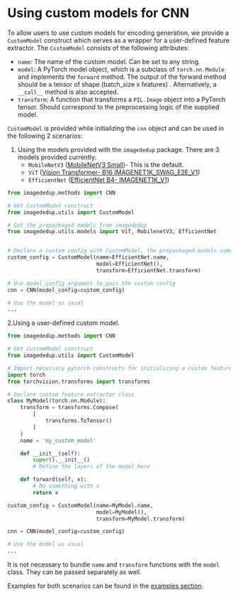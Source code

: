 # Using custom models for CNN

To allow users to use custom models for encoding generation, we provide a `CustomModel` construct which serves as a wrapper for a user-defined feature extractor. The `CustomModel` consists of the following attributes:

- `name`: The name of the custom model. Can be set to any string.
- `model`: A PyTorch model object, which is a subclass of `torch.nn.Module` and implements the `forward` method. The output of the forward method should be a tensor of shape (batch_size x features) . Alternatively, a `__call__` method is also accepted.
- `transform`: A function that transforms a `PIL.Image` object into a PyTorch tensor. Should correspond to the preprocessing logic of the supplied model.


`CustomModel` is provided while initializing the `cnn` object and can be used in the following 2 scenarios:

1. Using the models provided with the `imagededup` package.
There are 3 models provided currently:
    - `MobileNetV3` ([MobileNetV3 Small](https://pytorch.org/vision/main/models/generated/torchvision.models.mobilenet_v3_small.html#torchvision.models.mobilenet_v3_small))- This is the default.
    - `ViT` ([Vision Transformer- B16 IMAGENET1K_SWAG_E2E_V1](https://pytorch.org/vision/main/models/generated/torchvision.models.vit_b_16.html?highlight=vit_b_16#torchvision.models.vit_b_16))    
    - `EfficientNet` ([EfficientNet B4- IMAGENET1K_V1](https://pytorch.org/vision/main/models/generated/torchvision.models.efficientnet_b4.html?highlight=efficientnet_b4_weights#torchvision.models.EfficientNet_B4_Weights))

```python
from imagededup.methods import CNN

# Get CustomModel construct
from imagededup.utils import CustomModel

# Get the prepackaged models from imagededup
from imagededup.utils.models import ViT, MobilenetV3, EfficientNet


# Declare a custom config with CustomModel, the prepackaged models come with a name and transform function
custom_config = CustomModel(name=EfficientNet.name,
                            model=EfficientNet(), 
                            transform=EfficientNet.transform)

# Use model_config argument to pass the custom config
cnn = CNN(model_config=custom_config)

# Use the model as usual
...

```

2.Using a user-defined custom model.
```python
from imagededup.methods import CNN

# Get CustomModel construct
from imagededup.utils import CustomModel

# Import necessary pytorch constructs for initializing a custom feature extractor
import torch
from torchvision.transforms import transforms

# Declare custom feature extractor class
class MyModel(torch.nn.Module):
    transform = transforms.Compose(
        [
            transforms.ToTensor()
        ]
    )
    name = 'my_custom_model'

    def __init__(self):
        super().__init__()
        # Define the layers of the model here

    def forward(self, x):
        # Do something with x
        return x

custom_config = CustomModel(name=MyModel.name,
                            model=MyModel(),
                            transform=MyModel.transform)

cnn = CNN(model_config=custom_config)

# Use the model as usual
...

```
It is not necessary to bundle `name` and `transform` functions with the `model` class. They can be passed separately as well.


Examples for both scenarios can be found in the [examples section](https://github.com/idealo/imagededup/tree/master/examples).